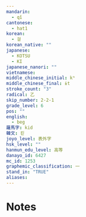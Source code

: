 ```yaml
---
mandarin:
  - qǐ
cantonese:
  - hat1
korean:
  - 걸
korean_native: ""
japanese:
  - KOTSU
  - KI
japanese_nanori: ""
vietnamese:
middle_chinese_initial: kʰ
middle_chinese_final: ɨt
stroke_count: "3"
radical: 乙
skip_number: 2-2-1
grade_level: 6
pos: ""
english:
  - beg
羅馬字: kid
韓文: 킫
joyo_level: 表外字
hsk_level: ""
hanmun_edu_level: 高等
danayo_id: 6427
mc_id: 1253
graphemic_classification: 一
stand_in: "TRUE"
aliases:
---
```


# Notes
